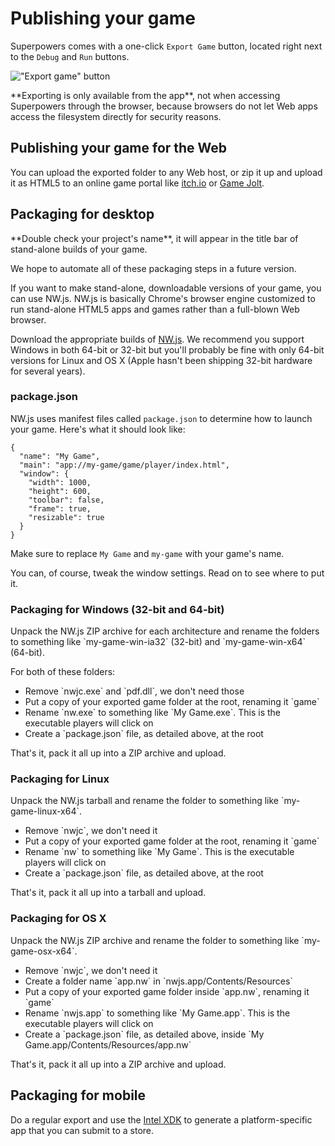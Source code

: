 # Publishing your game

Superpowers comes with a one-click `Export Game` button, located right next to the `Debug` and `Run` buttons.

!["Export game" button](/images/export-game-button.png)

<div class="note">
  <p>**Exporting is only available from the app**, not when accessing Superpowers through the browser,
  because browsers do not let Web apps access the filesystem directly for security reasons.
</div>

## Publishing your game for the Web

You can upload the exported folder to any Web host, or zip it up and upload it as HTML5 to an online game portal like <a href="http://itch.io/" target="_blank">itch.io</a> or <a href="http://gamejolt.com" target="_blank">Game Jolt</a>.

## Packaging for desktop

<div class="note">
  <p>**Double check your project's name**, it will appear in the title bar of stand-alone builds of your game.
</div>

<div class="note">
  <p>We hope to automate all of these packaging steps in a future version.
</div>

If you want to make stand-alone, downloadable versions of your game, you can use NW.js. NW.js is basically Chrome's browser engine customized to run stand-alone HTML5 apps and games rather than a full-blown Web browser.

<div class="action">
  <p>Download the appropriate builds of <a href="http://nwjs.io/" target="_blank">NW.js</a>. We recommend you support Windows in both 64-bit or 32-bit but you'll probably be fine with only 64-bit versions for Linux and OS X (Apple hasn't been shipping 32-bit hardware for several years).
</div>

### package.json

NW.js uses manifest files called `package.json` to determine how to launch your game. Here's what it should look like:

```
{
  "name": "My Game",
  "main": "app://my-game/game/player/index.html",
  "window": {
    "width": 1000,
    "height": 600,
    "toolbar": false,
    "frame": true,
    "resizable": true
  }
}
```

Make sure to replace `My Game` and `my-game` with your game's name.

You can, of course, tweak the window settings. Read on to see where to put it.

### Packaging for Windows (32-bit and 64-bit)

<div class="action">
  <p>Unpack the NW.js ZIP archive for each architecture and rename the folders to something like `my-game-win-ia32` (32-bit) and `my-game-win-x64` (64-bit).

  <p>For both of these folders:

  <ul>
    <li>Remove `nwjc.exe` and `pdf.dll`, we don't need those
    <li>Put a copy of your exported game folder at the root, renaming it `game`
    <li>Rename `nw.exe` to something like `My Game.exe`. This is the executable players will click on
    <li>Create a `package.json` file, as detailed above, at the root
  </ul>

  <p>That's it, pack it all up  into a ZIP archive and upload.
</div>

### Packaging for Linux

<div class="action">
  <p>Unpack the NW.js tarball and rename the folder to something like `my-game-linux-x64`.

  <ul>
    <li>Remove `nwjc`, we don't need it
    <li>Put a copy of your exported game folder at the root, renaming it `game`
    <li>Rename `nw` to something like `My Game`. This is the executable players will click on
    <li>Create a `package.json` file, as detailed above, at the root
  </ul>

  <p>That's it, pack it all up into a tarball and upload.
</div>

### Packaging for OS X

<div class="action">
  <p>Unpack the NW.js ZIP archive and rename the folder to something like `my-game-osx-x64`.

  <ul>
    <li>Remove `nwjc`, we don't need it
    <li>Create a folder name `app.nw` in `nwjs.app/Contents/Resources`
    <li>Put a copy of your exported game folder inside `app.nw`, renaming it `game`
    <li>Rename `nwjs.app` to something like `My Game.app`. This is the executable players will click on
    <li>Create a `package.json` file, as detailed above, inside `My Game.app/Contents/Resources/app.nw`
  </ul>

  <p>That's it, pack it all up into a ZIP archive and upload.
</div>

## Packaging for mobile

Do a regular export and use the [Intel XDK](https://software.intel.com/en-us/intel-xdk)
to generate a platform-specific app that you can submit to a store.

